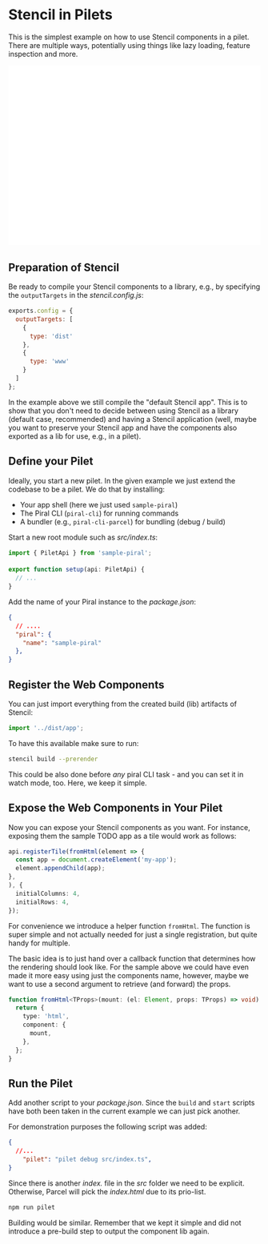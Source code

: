 # Stencil in Pilets

This is the simplest example on how to use Stencil components in a pilet. There are multiple ways, potentially using things like lazy loading, feature inspection and more.

![Quick Demo](./demo.gif)

## Preparation of Stencil

Be ready to compile your Stencil components to a library, e.g., by specifying the `outputTargets` in the *stencil.config.js*:

```js
exports.config = {
  outputTargets: [
    {
      type: 'dist'
    },
    {
      type: 'www'
    }
  ]
};
```

In the example above we still compile the "default Stencil app". This is to show that you don't need to decide between using Stencil as a library (default case, recommended) and having a Stencil application (well, maybe you want to preserve your Stencil app and have the components also exported as a lib for use, e.g., in a pilet).

## Define your Pilet

Ideally, you start a new pilet. In the given example we just extend the codebase to be a pilet. We do that by installing:

- Your app shell (here we just used `sample-piral`)
- The Piral CLI (`piral-cli`) for running commands
- A bundler (e.g., `piral-cli-parcel`) for bundling (debug / build)

Start a new root module such as *src/index.ts*:

```ts
import { PiletApi } from 'sample-piral';

export function setup(api: PiletApi) {
  // ...
}

```

Add the name of your Piral instance to the *package.json*:

```json
{
  // ....
  "piral": {
    "name": "sample-piral"
  },
}
```

## Register the Web Components

You can just import everything from the created build (lib) artifacts of Stencil:

```ts
import '../dist/app';
```

To have this available make sure to run:

```sh
stencil build --prerender
```

This could be also done before *any* piral CLI task - and you can set it in watch mode, too. Here, we keep it simple.

## Expose the Web Components in Your Pilet

Now you can expose your Stencil components as you want. For instance, exposing them the sample TODO app as a tile would work as follows:

```ts
api.registerTile(fromHtml(element => {
  const app = document.createElement('my-app');
  element.appendChild(app);
},
), {
  initialColumns: 4,
  initialRows: 4,
});
```

For convenience we introduce a helper function `fromHtml`. The function is super simple and not actually needed for just a single registration, but quite handy for multiple.

The basic idea is to just hand over a callback function that determines how the rendering should look like. For the sample above we could have even made it more easy using just the components name, however, maybe we want to use a second argument to retrieve (and forward) the props.

```ts
function fromHtml<TProps>(mount: (el: Element, props: TProps) => void): HtmlComponent<TProps> {
  return {
    type: 'html',
    component: {
      mount,
    },
  };
}
```

## Run the Pilet

Add another script to your *package.json*. Since the `build` and `start` scripts have both been taken in the current example we can just pick another.

For demonstration purposes the following script was added:

```json
{
  //...
    "pilet": "pilet debug src/index.ts",
}
```

Since there is another *index.* file in the *src* folder we need to be explicit. Otherwise, Parcel will pick the *index.html* due to its prio-list.

```sh
npm run pilet
```

Building would be similar. Remember that we kept it simple and did not introduce a pre-build step to output the component lib again.
